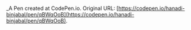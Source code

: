 # 
 _A Pen created at CodePen.io. Original URL: [https://codepen.io/hanadi-binjabal/pen/qBWqOoB](https://codepen.io/hanadi-binjabal/pen/qBWqOoB).

 